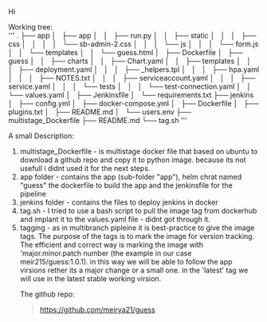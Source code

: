 Hi<br>

Working tree:<br>
'''
.
├── app
│   ├── app
│   │   ├── run.py
│   │   ├── static
│   │   │   ├── css
│   │   │   │   └── sb-admin-2.css
│   │   │   └── js
│   │   │       └── form.js
│   │   └── templates
│   │       └── guess.html
│   ├── Dockerfile
│   ├── guess
│   │   ├── charts
│   │   ├── Chart.yaml
│   │   ├── templates
│   │   │   ├── deployment.yaml
│   │   │   ├── _helpers.tpl
│   │   │   ├── hpa.yaml
│   │   │   ├── NOTES.txt
│   │   │   ├── serviceaccount.yaml
│   │   │   ├── service.yaml
│   │   │   └── tests
│   │   │       └── test-connection.yaml
│   │   └── values.yaml
│   ├── Jenkinsfile
│   └── requirements.txt
├── jenkins
│   ├── config.yml
│   ├── docker-compose.yml
│   ├── Dockerfile
│   ├── plugins.txt
│   ├── README.md
│   └── users.env
├── multistage_Dockerfile
├── README.md
└── tag.sh
'''

A small Description:<ol>
<li>multistage_Dockerfile - is multistage docker file that based on ubuntu to download a github repo and copy it to python image. because its not usefull i didnt used it for the next steps.</li>
<li>app folder - contains the app (sub-folder "app"), helm chrat named "guess" the dockerfile to build the app and the jenkinsfile for the pipeline</li>
<li>jenkins folder - contains the files to deploy jenkins in docker</li>
<li>tag.sh - I tried to use a bash script to pull the image tag from dockerhub and implant it to the values.yaml file - didnt got through it.</li>
<li>tagging - as in multibranch pipleine it is best-practice to give the image tags. The purpose of the tags is to mark the image for version tracking.
The efficient and correct way is marking the image with 'major.minor.patch number (the example in our case meir215/guess:1.0.1). in this way we will be able to follow the app virsions rether its a major change or a small one. in the 'latest' tag we will use in the latest stable working virsion.</li>

The github repo:

>https://github.com/meirya21/guess

